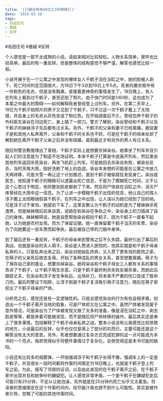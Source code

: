 ```yaml
---
title: '[[《寝台特急60分之1秒障碍》]]'
date: '2025-03-16'
tags:
- 岛田庄司
- 悬疑
- 反转
---
```

#岛田庄司 #悬疑 #反转 

个人感觉是一部不太成熟的小说。读起来相对比较轻松，人物关系简单，案件也比较简单，最后的有一重反转，但是整体的结构感觉不够严谨，解答也感觉比较一般。

小说开展于在一个公寓之中发现的裸体女人千鹤子泡在浴缸之中，她的脸被人剥下，死亡时间判定范围很大，为18日下午3点到19日上午5点。死者的置衣框中有一件粉色的毛衣，但是没有胸罩。紧接着更神奇的事情发生了，18日晚上，有人在列车上看到过千鹤子，甚至还拍了照片。由于快门时间是1/60秒，这也成为了本案之中最大的障碍——如何解释死者曾经登上过列车。另外，在第二天早上，18日为千鹤子拍照片的男子又见到了千鹤子，只不过这一次千鹤子戴上了太阳镜，并且身上的毛衣从灰色变成了粉红色。在开始调查后不久，曾经包养千鹤子的外科医生染谷在河边死亡，身上插了一把刀。警方了解到，染谷曾经和千鹤子以及千鹤子的妹妹淳子先后都有过关系。另外，千鹤子的父亲和妻子已经离婚，据说妻子是和其他人私奔离开，父亲和千鹤子的关系也不好。可是在千鹤子的母亲处却了解到她在离开千鹤子父亲之后并没有结婚，直到最近才和另外的男人有过关系。

随后刑警吉敷推理出了真相，千鹤子实际上是想要杀掉染谷。她乘坐了列车并且引起人们的注意是为了制造不在场证明。本来千鹤子打算是中途离开列车，然后乘坐其他列车返回杀死染谷，再坐飞机赶上列车。可是她回去杀染谷失败，被染谷反杀。当时天降大雨，刚好洗刷了地上的血迹。染谷本来想的可能是在公寓之中放几天再转移，可是大雪一再让这个计划推迟，直到千鹤子被偷窥狂发现身亡。染谷是医生，他知道千鹤子的眼睛可以透露出死亡信息，于是为了模糊死亡时间，又不让这个心思过于明显，他将整张脸皮都剥了下来。然后将尸体放在浴缸之中，消灭尸体曾经在大雨中这一信息。为了让进一步模糊千鹤子出现的信息，他让自己的情人淳子戴上太阳眼镜假装千鹤子，在列车之中出现，让人误以为她已经到了目的地。可是淳子过于害怕，她提前下车了。这里吉敷认为千鹤子的动机是为了替妹妹杀死渣男，但是妹妹随后前来自首，说她在和染谷在争执之中，染谷身上的刀插进了自己的身体。妹妹解释说，她是自愿帮助染谷假扮千鹤子，因为千鹤子一直看不起她，认为她是农村女孩。而为了保留证据，她一直保留着千鹤子当天的车票，染谷为了向她要这一张车票而起争执，最后被自己带的刀插中身体。

到了最后还有一重反转，千鹤子的母亲来到警局之后不久失踪。最终引出了幕后的真凶，也就是染谷的夫人萌子。染谷是入赘进入医院的，他其实就是和千鹤子母亲私奔的人。只是私奔出来之后，染谷对她始乱终弃，又入赘了更有钱的医院之家。在萌子的父亲死后故态复萌，开始了各种混乱的男女关系，甚至想要离婚。萌子为了保存自己家的基业，想要杀掉染谷。她将染谷和千鹤子母女三人都有关系的事情告诉了千鹤子，让千鹤子萌生杀意。只是千鹤子最终刺杀失败反被杀害。而她此后跟踪丈夫，在染谷和淳子发生争执后，出场补刀，将本来不严重的伤口变成了致命刀伤。最后刑警设下陷阱，让淳子假装千鹤子复活吸引萌子注意力，随后在萌子家挖出了千鹤子母亲的尸体。

分析完之后，感觉还是有一定逻辑性的。只是总感觉染谷的行为有些自相矛盾，创造出一个千鹤子离开当地的假象，可是尸体却又在公寓之中。虽然尸体被发现属于意外情况，可是染谷为了尸体被发现又做了太多的准备，像是浸在浴缸之中、剥去脸皮等等，都是奔着可能被发现，而不是随后将尸体转移的操作。最后其实还是串上了很多事情，包括解释了千鹤子母亲私奔之谜。整本小说没有让我感觉比较惊艳的地方，小说最后的反转，似乎也仅仅是填上了部分的坑而已，主要可能还是这个解答没有太大的意思。另外，死者想要通过复杂方式完成犯罪的这一点可能成为本书的一个亮点，我却觉得似乎将整件事情过于复杂化，反倒觉得这是本书可能的缺陷。

小说还有比较多的烟雾弹，一开始强调淳子和千鹤子长得不像，强调车上的一定是千鹤子，并且很长一段时间都将作案时间限定为18日晚上，也就是千鹤子登上列车之前。为此，描写了邻居的证词，以及由此发现的在千鹤子离开之前，在千鹤子家中出现并且和她争吵的嫌疑犯。让人感觉非常矛盾，一个是千鹤子在嫌疑犯走后可能只有25分钟，不足以让她泡澡，另外就是在25分钟内死亡似乎又太着急。将读者的思维限定在这个作案时间内，绞尽脑汁我也想不到什么可能性。其实是被作者引导，忽略了可能的其他作案时间。
